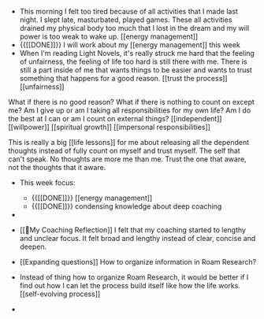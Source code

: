 - This morning I felt too tired because of all activities that I made last night. I slept late, masturbated, played games. These all activities drained my physical body too much that I lost in the dream and my will power is too weak to wake up. [[energy management]]
- {{[[DONE]]}} I will work about my [[energy management]] this week
- When I'm reading Light Novels, it's really struck me hard that the feeling of unfairness, the feeling of life too hard is still there with me. There is still a part inside of me that wants things to be easier and wants to trust something that happens for a good reason.  [[trust the process]] [[unfairness]]

What if there is no good reason? What if there is nothing to count on except me? Am I give up or am I taking all responsibilities for my own life? Am I do the best at I can or am I count on external things? [[independent]] [[willpower]] [[spiritual growth]] [[impersonal responsibilities]]

This is really a big [[life lessons]] for me about releasing all the dependent thoughts instead of fully count on myself and trust myself. The self that can't speak. No thoughts are more me than me. Trust the one that aware, not the thoughts that it aware. 
- This week focus:
    - {{[[DONE]]}} [[energy management]]
    - {{[[DONE]]}} condensing knowledge about deep coaching
- 
- [[🌱My Coaching Reflection]] I felt that my coaching started to lengthy and unclear focus. It felt broad and lengthy instead of clear, concise and deepen.
- [[Expanding questions]] How to organize information in Roam Research?

- Instead of thing how to organize Roam Research, it would be better if I find out how I can let the process build itself like how the life works. [[self-evolving process]]
- 
